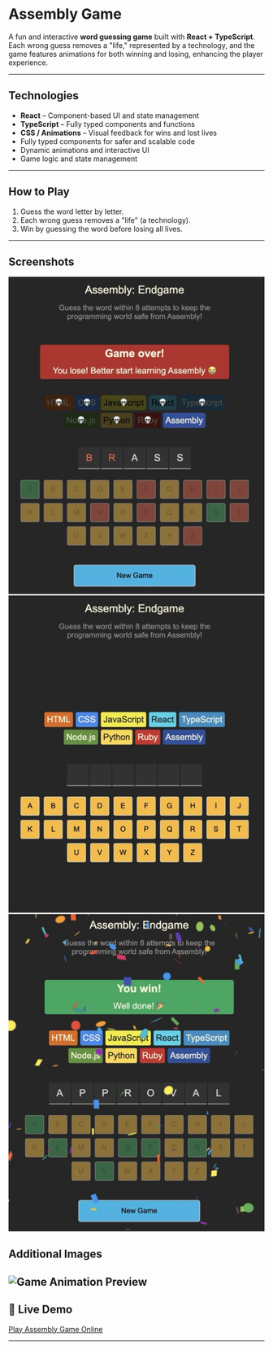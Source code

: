 # Assembly Game

A fun and interactive **word guessing game** built with **React + TypeScript**.  
Each wrong guess removes a "life," represented by a technology, and the game features animations for both winning and losing, enhancing the player experience.

---

##  Technologies
- **React** – Component-based UI and state management  
- **TypeScript** – Fully typed components and functions  
- **CSS / Animations** – Visual feedback for wins and lost lives 
- Fully typed components for safer and scalable code  
- Dynamic animations and interactive UI  
- Game logic and state management  

---

##  How to Play
1. Guess the word letter by letter.  
2. Each wrong guess removes a "life" (a technology).  
3. Win by guessing the word before losing all lives.  

---

##  Screenshots
![Game Screenshot 1](/src/assets/screenshot1.jpeg)  
![Game Screenshot 2](/src/assets/screenshot2.jpeg) 
![Game Screenshot 3](/src/assets/screenshot3.jpeg) 

##  Additional Images
![Game Animation Preview](./assets/animation-preview.gif)
---

## 🔗 Live Demo
[Play Assembly Game Online](assemblygame.hugo-miranda.dev)  

---
